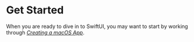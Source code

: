 # Get Started

When you are ready to dive in to SwiftUI, you may want to start by working through [*Creating a macOS App*](https://developer.apple.com/tutorials/swiftui/creating-a-macos-app).